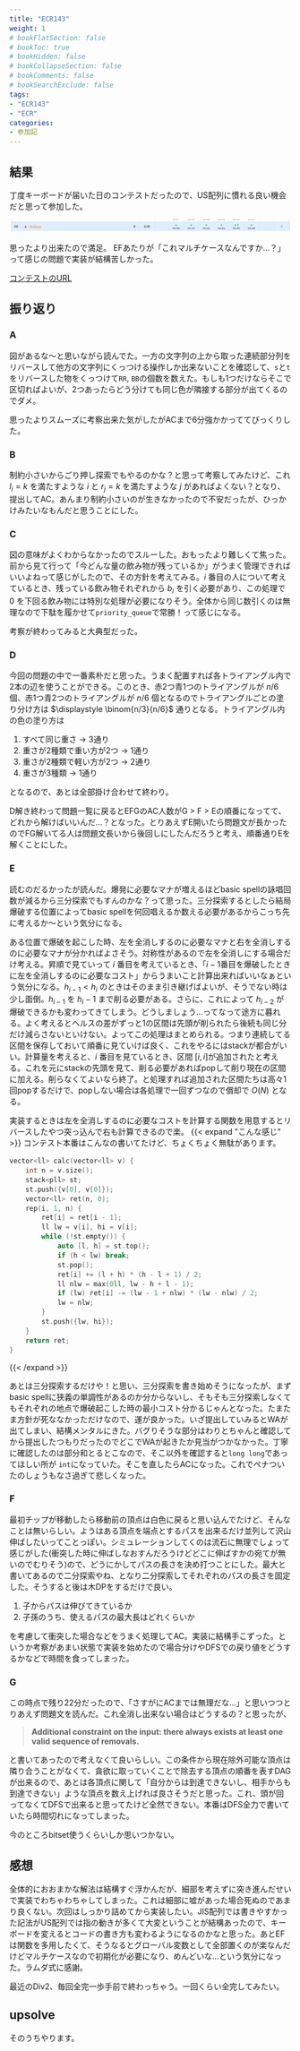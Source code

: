 ```yaml
---
title: "ECR143"
weight: 1
# bookFlatSection: false
# bookToc: true
# bookHidden: false
# bookCollapseSection: false
# bookComments: false
# bookSearchExclude: false
tags:
- "ECR143"
- "ECR"
categories:
- 参加記
---
```


## 結果
丁度キーボードが届いた日のコンテストだったので、US配列に慣れる良い機会だと思って参加した。

![結果](pre_result.png)

思ったより出来たので満足。
EFあたりが「これマルチケースなんですか…？」って感じの問題で実装が結構苦しかった。

[コンテストのURL](https://codeforces.com/contest/1795/my)

## 振り返り

### A

図があるな～と思いながら読んでた。一方の文字列の上から取った連続部分列をリバースして他方の文字列にくっつける操作しか出来ないことを確認して、`s`と`t`をリバースした物をくっつけて`RR`, `BB`の個数を数えた。もしも1つだけならそこで区切ればよいが、2つあったらどう分けても同じ色が隣接する部分が出てくるのでダメ。

思ったよりスムーズに考察出来た気がしたがACまで6分強かかっててびっくりした。

### B

制約小さいからごり押し探索でもやるのかな？と思って考察してみたけど、これ $l_i=k$ を満たすような $i$ と $r_j=k$ を満たすような $j$ があればよくない？となり、提出してAC。あんまり制約小さいのが生きなかったので不安だったが、ひっかけみたいなもんだと思うことにした。

### C

図の意味がよくわからなかったのでスルーした。おもったより難しくて焦った。前から見て行って「今どんな量の飲み物が残っているか」がうまく管理できればいいよねって感じがしたので、その方針を考えてみる。$i$ 番目の人について考えているとき、残っている飲み物それぞれから $b_i$ を引く必要があり、この処理で $0$ を下回る飲み物には特別な処理が必要になりそう。全体から同じ数引くのは無理なので下駄を履かせて`priority_queue`で常勝！って感じになる。

考察が終わってみると大典型だった。

### D

今回の問題の中で一番素朴だと思った。うまく配置すれば各トライアングル内で2本の辺を使うことができる。このとき、赤2つ青1つのトライアングルが $n/6$ 個、赤1つ青2つのトライアングルが $n/6$ 個となるのでトライアングルごとの塗り分け方は $\displaystyle \binom{n/3}{n/6}$ 通りとなる。トライアングル内の色の塗り方は

1. すべて同じ重さ → 3通り
2. 重さが2種類で重い方が2つ → 1通り
3. 重さが2種類で軽い方が2つ → 2通り
4. 重さが3種類 → 1通り

となるので、あとは全部掛け合わせて終わり。

D解き終わって問題一覧に戻るとEFGのAC人数がG > F > Eの順番になってて、どれから解けばいいんだ…？となった。とりあえずE開いたら問題文が長かったのでFG解いてる人は問題文長いから後回しにしたんだろうと考え、順番通りEを解くことにした。

### E

読むのだるかったが読んだ。爆発に必要なマナが増えるほどbasic spellの詠唱回数が減るから三分探索でもすんのかな？って思った。三分探索するとしたら結局爆破する位置によってbasic spellを何回唱えるか数える必要があるからこっち先に考えるか～という気分になる。

ある位置で爆破を起こした時、左を全消しするのに必要なマナと右を全消しするのに必要なマナが分かればよさそう。対称性があるので左を全消しにする場合だけ考える。昇順で見ていって $i$ 番目を考えているとき、「$i-1$番目を爆破したときに左を全消しするのに必要なコスト」からうまいこと計算出来ればいいなぁという気分になる。$h_{i-1} < h_{i}$ のときはそのまま引き継げばよいが、そうでない時は少し面倒。$h_{i-1}$ を $h_{i} - 1$ まで削る必要がある。さらに、これによって $h_{i-2}$ が爆破できるかも変わってきてしまう。どうしましょう…ってなって途方に暮れる。よく考えるとヘルスの差がずっと1の区間は先頭が削られたら後続も同じ分だけ減らさないといけない。よってこの処理はまとめられる。つまり連続してる区間を保存しておいて順番に見ていけば良く、これをやるにはstackが都合がいい。計算量を考えると、$i$ 番目を見ているとき、区間 $[i, i]$が追加されたと考える。これを元にstackの先頭を見て、削る必要があればpopして削り現在の区間に加える。削らなくてよいなら終了。と処理すれば追加された区間たちは高々1回popするだけで、popしない場合は各処理で一回ずつなので償却で $O(N)$ となる。

実装するときは左を全消しするのに必要なコストを計算する関数を用意するとリバースしたやつ突っ込んで右も計算できるので楽。
{{< expand "こんな感じ" >}}
コンテスト本番はこんなの書いてたけど、ちょくちょく無駄があります。
```cpp
vector<ll> calc(vector<ll> v) {
    int n = v.size();
    stack<pll> st;
    st.push({v[0], v[0]});
    vector<ll> ret(n, 0);
    rep(i, 1, n) {
        ret[i] = ret[i - 1];
        ll lw = v[i], hi = v[i];
        while (!st.empty()) {
            auto [l, h] = st.top();
            if (h < lw) break;
            st.pop();
            ret[i] += (l + h) * (h - l + 1) / 2;
            ll nlw = max(0ll, lw - h + l - 1);
            if (lw) ret[i] -= (lw - 1 + nlw) * (lw - nlw) / 2;
            lw = nlw;
        }
        st.push({lw, hi});
    }
    return ret;
}
```
{{< /expand >}}

あとは三分探索するだけや！と思い、三分探索を書き始めそうになったが、まずbasic spellに狭義の単調性があるのか分からないし、そもそも三分探索しなくてもそれぞれの地点で爆破起こした時の最小コスト分かるじゃんとなった。たまたま方針が死ななかっただけなので、運が良かった。いざ提出していみるとWAが出てしまい、結構メンタルにきた。バグりそうな部分はわりとちゃんと確認してから提出したつもりだったのでどこでWAが起きたか見当がつかなかった。丁寧に確認したのは部分和とるとこなので、そこ以外を確認すると`long long`であってほしい所が `int`になっていた。そこを直したらACになった。これでペナついたのしょうもなさ過ぎて悲しくなった。

### F

最初チップが移動したら移動前の頂点は白色に戻ると思い込んでたけど、そんなことは無いらしい。ようはある頂点を端点とするパスを出来るだけ並列して沢山伸ばしたいってことっぽい。シミュレーションしてくのは流石に無理でしょって感じがした(衝突した時に伸ばしなおすんだろうけどどこに伸ばすかの宛てが無いのでむりそう)ので、どうにかしてパスの長さを決め打つことにした。最大と書いてあるので二分探索やね、となり二分探索してそれぞれのパスの長さを固定した。そうすると後は木DPをするだけで良い。
1. 子からパスは伸びてきているか
2. 子孫のうち、使えるパスの最大長はどれくらいか

を考慮して衝突した場合などをうまく処理してAC。実装に結構手こずった。というか考察があまい状態で実装を始めたので場合分けやDFSでの戻り値をどうするかなどで時間を食ってしまった。

### G

この時点で残り22分だったので、「さすがにACまでは無理だな…」と思いつつとりあえず問題文を読んだ。これ全消し出来ない場合はどうするの？と思ったが、

> **Additional constraint on the input: there always exists at least one valid sequence of removals.**

と書いてあったので考えなくて良いらしい。この条件から現在除外可能な頂点は隣り合うことがなくて、貪欲に取っていくことで除去する頂点の順番を表すDAGが出来るので、あとは各頂点に関して「自分からは到達できないし、相手からも到達できない」ような頂点を数え上げれば良さそうだと思った。これ、頭が回ってなくてDFSで出来ると思ってたけど全然できない。本番はDFS全力で書いていたら時間切れになってしまった。

今のところbitset使うくらいしか思いつかない。

## 感想
全体的におおまかな解法は結構すぐ浮かんだが、細部を考えずに突き進んだせいで実装でわちゃわちゃしてしまった。これは細部に嘘があった場合死ぬのであまり良くない。次回はしっかり詰めてから実装したい。JIS配列では書きやすかった記法がUS配列では指の動きが多くて大変ということが結構あったので、キーボードを変えるとコードの書き方も変わるようになるのかなと思った。あとEFは関数を多用したくて、そうなるとグローバル変数として全部置くのが楽なんだけどマルチケースなので初期化が必要になり、めんどいな…という気分になった。ラムダ式に感謝。

最近のDiv2、毎回全完一歩手前で終わっちゃう。一回くらい全完してみたい。

## upsolve

そのうちやります。
